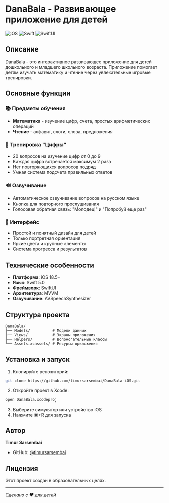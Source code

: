 # DanaBala - Развивающее приложение для детей

![iOS](https://img.shields.io/badge/iOS-18.5+-blue.svg)
![Swift](https://img.shields.io/badge/Swift-5.0-orange.svg)
![SwiftUI](https://img.shields.io/badge/SwiftUI-Framework-green.svg)

## Описание

DanaBala - это интерактивное развивающее приложение для детей дошкольного и младшего школьного возраста. Приложение помогает детям изучать математику и чтение через увлекательные игровые тренировки.

## Основные функции

### 📚 Предметы обучения
- **Математика** - изучение цифр, счета, простых арифметических операций
- **Чтение** - алфавит, слоги, слова, предложения

### 🎯 Тренировка "Цифры"
- 20 вопросов на изучение цифр от 0 до 9
- Каждая цифра встречается максимум 2 раза
- Нет повторяющихся вопросов подряд
- Умная система подсчета правильных ответов

### 🔊 Озвучивание
- Автоматическое озвучивание вопросов на русском языке
- Кнопка для повторного прослушивания
- Голосовая обратная связь: "Молодец!" и "Попробуй еще раз"

### 📱 Интерфейс
- Простой и понятный дизайн для детей
- Только портретная ориентация
- Яркие цвета и крупные элементы
- Система прогресса и результатов

## Технические особенности

- **Платформа**: iOS 18.5+
- **Язык**: Swift 5.0
- **Фреймворк**: SwiftUI
- **Архитектура**: MVVM
- **Озвучивание**: AVSpeechSynthesizer

## Структура проекта

```
DanaBala/
├── Models/          # Модели данных
├── Views/           # Экраны приложения
├── Helpers/         # Вспомогательные классы
└── Assets.xcassets/ # Ресурсы приложения
```

## Установка и запуск

1. Клонируйте репозиторий:
```bash
git clone https://github.com/timursarsembai/DanaBala-iOS.git
```

2. Откройте проект в Xcode:
```bash
open DanaBala.xcodeproj
```

3. Выберите симулятор или устройство iOS
4. Нажмите ⌘+R для запуска

## Автор

**Timur Sarsembai**
- GitHub: [@timursarsembai](https://github.com/timursarsembai)

## Лицензия

Этот проект создан в образовательных целях.

---

*Сделано с ❤️ для детей*